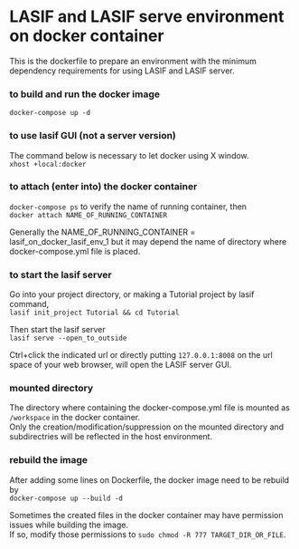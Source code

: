 # LASIF and LASIF serve environment on docker container

This is the dockerfile to prepare an environment with the minimum dependency requirements for using LASIF and LASIF server.

### to build and run the docker image
`docker-compose up -d`

### to use lasif GUI (not a server version)
The command below is necessary to let docker using X window.  
`xhost +local:docker`

### to attach (enter into) the docker container
`docker-compose ps` to verify the name of running container, then  
`docker attach NAME_OF_RUNNING_CONTAINER`  

Generally the NAME_OF_RUNNING_CONTAINER = lasif_on_docker_lasif_env_1 but it may depend the name of directory where docker-compose.yml file is placed.  

### to start the lasif server
Go into your project directory, or making a Tutorial project by lasif command,  
`lasif init_project Tutorial && cd Tutorial`  

Then start the lasif server  
`lasif serve --open_to_outside`  

Ctrl+click the indicated url or directly putting `127.0.0.1:8008` on the url space of your web browser, will open the LASIF server GUI. 



### mounted directory
The directory where containing the docker-compose.yml file is mounted as `/workspace` in the docker container.  
Only the creation/modification/suppression on the mounted directory and subdirectries will be reflected in the host environment.  


### rebuild the image
After adding some lines on Dockerfile, the docker image need to be rebuild by  
`docker-compose up --build -d`  

Sometimes the created files in the docker container may have permission issues while building the image.  
If so, modify those permissions to `sudo chmod -R 777 TARGET_DIR_OR_FILE`.  
